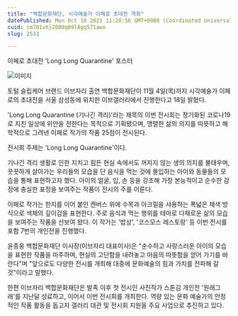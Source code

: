 ```yaml
---
title: "백합문화재단, 시각예술가 이페로 초대전 개최"
datePublished: Mon Oct 18 2021 11:20:56 GMT+0000 (Coordinated Universal Time)
cuid: cm701vhj2000q09l8gq571awx
slug: 2533

---
```



이페로 초대전 'Long Long Quarantine' 포스터

![이미지](https://cdn.hashnode.com/res/hashnode/image/upload/v1739252233237/dc98ccaa-426a-4202-ab69-539e801e28b8.jpeg)

토털 슬립케어 브랜드 이브자리 출연 백합문화재단이 11월 4일(목)까지 시각예술가 이페로의 초대전을 서울 삼성동에 위치한 이브갤러리에서 진행한다고 18일 밝혔다.

'Long Long Quarantine (기나긴 격리)'라는 제목의 이번 전시회는 장기화된 코로나19로 지친 일상에 위안을 전한다는 목적으로 기획됐으며, 맹렬한 삶의 의지를 따뜻하고 해학적으로 그려낸 이페로 작가의 작품 25점이 전시된다.

전시회 주제는 'Long Long Quarantine'이다.

기나긴 격리 생활로 인한 지치고 힘든 현실 속에서도 꺼지지 않는 생의 의지를 불태우며, 꿋꿋하게 살아가는 우리들의 모습을 단 음식을 먹는 것에 몰입하는 아이와 동물들의 모습을 통해 표현하고자 했다. 아이의 얼굴, 입, 손 등을 강조해 가장 본능적이고 순수한 감정에 충실한 표정을 보여주는 작품이 전시의 주를 이룬다.

이페로 작가는 한지를 이어 붙인 캔버스 위에 수목과 아크릴을 사용하는 폭넓은 채색 방식으로 색체의 깊이감을 표현한다. 주로 음식과 먹는 행위를 테마로 다채로운 삶의 모습을 보여주는 작품을 선보여 왔다. 이 작가는 '밥상', '코스모스 레스토랑' 등 이번 전시를 포함 7번의 개인전을 진행했다.

윤종웅 백합문화재단 이사장(이브자리 대표이사)은 "순수하고 사랑스러운 아이의 모습을 표현한 작품을 마주하며, 현실의 고단함을 내려놓고 마음의 따뜻함을 얻어 가기를 바란다"며 "앞으로도 다양한 전시를 개최해 대중에 문화예술의 힘과 가치를 전파해 갈 것"이라고 말했다.

한편 이브자리 백합문화재단은 발족 이후 첫 전시인 사진작가 스톤김 개인전 '원래그래'를 지난달 성료하고, 이어서 이번 전시회를 개최한다. 역량 있는 문화 예술가의 안정적인 작품 활동을 돕고자 갤러리 대관 및 전시회 지원을 주요 사업으로 추진하고 있다.